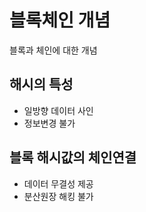 # 블록체인 개념
블록과 체인에 대한 개념

## 해시의 특성
- 일방향 데이터 사인
- 정보변경 불가

## 블록 해시값의 체인연결
- 데이터 무결성 제공
- 분산원장 해킹 불가

